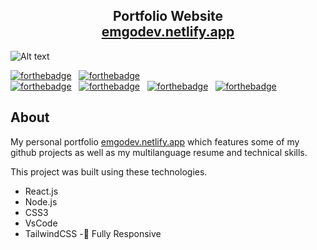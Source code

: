 <h2 align="center">
  Portfolio Website<br/>
  <a href="https://emgodev.netlify.app/" target="_blank">emgodev.netlify.app</a>
</h2>
<img src="https://lh3.googleusercontent.com/u/0/drive-viewer/AFGJ81qdPRYXV51-ETZJgMGD35WO1D-P0GZAtvVerUjpqLOtbInUiEOrCCM2F7agXjS6wY5uAXYlAuTXoqNkGl-9Uje54mqf=w2940-h5226" alt="Alt text" title="Optional title">

[![forthebadge](https://forthebadge.com/images/badges/built-with-love.svg)](https://forthebadge.com) &nbsp;
[![forthebadge](https://forthebadge.com/images/badges/made-with-javascript.svg)](https://forthebadge.com) &nbsp;
<br/>
[![forthebadge](https://forthebadge.com/images/badges/uses-css.svg)](https://forthebadge.com) &nbsp;
[![forthebadge](https://forthebadge.com/images/badges/uses-html.svg)](https://forthebadge.com) &nbsp;
[![forthebadge](https://forthebadge.com/images/badges/powered-by-coffee.svg)](https://forthebadge.com) &nbsp;
[![forthebadge](https://forthebadge.com/images/badges/winter-is-coming.svg)](https://forthebadge.com) &nbsp;

## About

My personal portfolio <a href="[https://soumyajit.vercel.app/](https://emgodev.netlify.app/)" target="_blank">emgodev.netlify.app</a> which features some of my github projects as well as my multilanguage resume and technical skills.<br/>

This project was built using these technologies.

- React.js
- Node.js
- CSS3
- VsCode
- TailwindCSS
-📱 Fully Responsive

